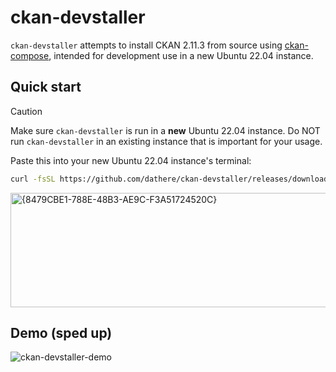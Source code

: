 # ckan-devstaller

`ckan-devstaller` attempts to install CKAN 2.11.3 from source using [ckan-compose](https://github.com/tino097/ckan-compose), intended for development use in a new Ubuntu 22.04 instance.

## Quick start

> [!CAUTION]
> Make sure `ckan-devstaller` is run in a **new** Ubuntu 22.04 instance. Do NOT run `ckan-devstaller` in an existing instance that is important for your usage.

Paste this into your new Ubuntu 22.04 instance's terminal:

```bash
curl -fsSL https://github.com/dathere/ckan-devstaller/releases/download/0.1.0/install.bash | bash
```

<img width="1271" height="183" alt="{8479CBE1-788E-48B3-AE9C-F3A51724520C}" src="https://github.com/user-attachments/assets/86373a89-895b-403c-a699-0cf3865ee100" />

## Demo (sped up)

![ckan-devstaller-demo](https://github.com/user-attachments/assets/9fc388ab-e044-4453-ae49-7d7f31065fe3)
